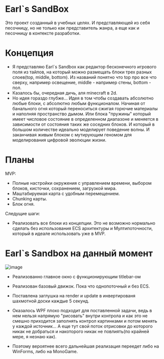 # Earl`s SandBox 
Это проект созданный в учебных целях. И представляющей из себя песочницу, но не только как представитель жанра, а еще как и песочницу в контексте разработки.

# Концепция
- Я представляю Earl`s Sandbox как редактор бесконечного игрового поля из тайлов, на который можно размещать блоки трех разных слоев(top, middle, bottom). Из названий понятно что top про все что сверху, например освещение, middle - например стены, bottom - пол.
- Казалось бы, очередная дичь, аля minecraft в 2d.
- Но идея гораздо глубже... Идея в том чтобы создавать абсолютно любые блоки, с абсолютно любым функционалом. Начиная от банального огня который переноситься сжигая горючие материалы и наполняя пространство дымом. Или блока "пружины" который имеет числовое состояние в определенном диапазоне и меняется в зависимости от состояния таких же соседних блоков. И который в большом количестве идеально моделирует поведение волны. И заканчивая живым блоком с мутирующим геномом для моделирования цифровой эволюции жизни.

# Планы
MVP: 
- Полные настройки окружения с управлением времени, выбором блоков, кисточки, сохранением, загрузкой мира. 
- Маштабируемая карта с удобным перемещением. 
- Chunking карты. 
- Блок огня. 

Следущие шаги:
- Реализовать все блоки из концепции. Это не возможно нормально сделать без использования ECS архитектуры и Мултипоточности, который в идеале использовать уже в MVP.

# Earl`s Sandbox на данный момент

![image](https://user-images.githubusercontent.com/84853558/208346952-36a2b3eb-7e9a-4bff-82df-9c7101413b3e.png)

- Реализованно главное окно с функционирующим titlebar-ом
- Реализован базовый движок. Пока что однопоточный и без ECS.
- Поставлена заглушка на render и update в инвертированя шахмотной доски каждые 5 секунд.

- Оказалось WPF плохо подходит для поставленной задачи, ведь в нем нельзя напрямую "рисовать" внутри контрола и как это не смешно приходится заполнять контрол картинками и потом менять у каждой источник... А еще тут свой поток отрисовки до которого никак не добраться и накоторого никак не повлиять(по крайней мере, я незнаю как).

- Поэтому вероятнее всего дальнейшая реализация переедет либо на WinForms, либо на MonoGame.
